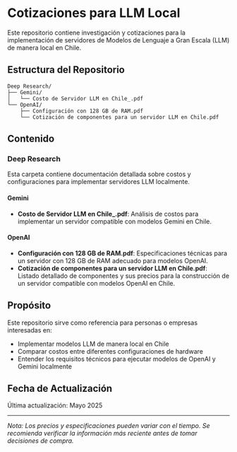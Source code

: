 # Cotizaciones para LLM Local

Este repositorio contiene investigación y cotizaciones para la implementación de servidores de Modelos de Lenguaje a Gran Escala (LLM) de manera local en Chile.

## Estructura del Repositorio

```
Deep Research/
├── Gemini/
│   └── Costo de Servidor LLM en Chile_.pdf
└── OpenAI/
    ├── Configuración con 128 GB de RAM.pdf
    └── Cotización de componentes para un servidor LLM en Chile.pdf
```

## Contenido

### Deep Research

Esta carpeta contiene documentación detallada sobre costos y configuraciones para implementar servidores LLM localmente.

#### Gemini
- **Costo de Servidor LLM en Chile_.pdf**: Análisis de costos para implementar un servidor compatible con modelos Gemini en Chile.

#### OpenAI
- **Configuración con 128 GB de RAM.pdf**: Especificaciones técnicas para un servidor con 128 GB de RAM adecuado para modelos OpenAI.
- **Cotización de componentes para un servidor LLM en Chile.pdf**: Listado detallado de componentes y sus precios para la construcción de un servidor compatible con modelos OpenAI en Chile.

## Propósito

Este repositorio sirve como referencia para personas o empresas interesadas en:
- Implementar modelos LLM de manera local en Chile
- Comparar costos entre diferentes configuraciones de hardware
- Entender los requisitos técnicos para ejecutar modelos de OpenAI y Gemini localmente

## Fecha de Actualización

Última actualización: Mayo 2025

---

*Nota: Los precios y especificaciones pueden variar con el tiempo. Se recomienda verificar la información más reciente antes de tomar decisiones de compra.*